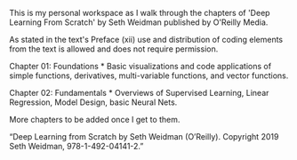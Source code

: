 This is my personal workspace as I walk through the chapters of
'Deep Learning From Scratch' by Seth Weidman published by O'Reilly Media.

As stated in the text's Preface (xii) use and distribution of coding
elements from the text is allowed and does not require permission.

Chapter 01: Foundations
	* Basic visualizations and code applications of simple functions,
	derivatives, multi-variable functions, and vector functions.
	

Chapter 02: Fundamentals
	* Overviews of Supervised Learning, Linear Regression, Model Design,
	basic Neural Nets.

More chapters to be added once I get to them.

“Deep Learning from Scratch by Seth Weidman (O’Reilly). Copyright 2019 Seth Weidman, 978-1-492-04141-2.”